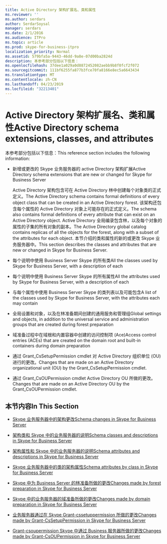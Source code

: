 ```yaml
---
title: Active Directory 架构扩展名、类和属性
ms.reviewer: ''
ms.author: serdars
author: SerdarSoysal
manager: serdars
ms.date: 2/1/2016
ms.audience: ITPro
ms.topic: article
ms.prod: skype-for-business-itpro
localization_priority: Normal
ms.assetid: 579bfa5a-9443-46dd-9a8e-07d00ba2824d
description: 本参考部分包括以下信息：
ms.openlocfilehash: 37dee1a029a0d8872452082aebb9b8f0fcf2f072
ms.sourcegitcommit: 111bf6255fa877b3fce70fa8166e8ec5a6643434
ms.translationtype: MT
ms.contentlocale: zh-CN
ms.lasthandoff: 04/23/2019
ms.locfileid: "32213401"
---
```

# <a name="active-directory-schema-extensions-classes-and-attributes"></a><span data-ttu-id="31de6-103">Active Directory 架构扩展名、类和属性</span><span class="sxs-lookup"><span data-stu-id="31de6-103">Active Directory schema extensions, classes, and attributes</span></span>
 
<span data-ttu-id="31de6-104">本参考部分包括以下信息：</span><span class="sxs-lookup"><span data-stu-id="31de6-104">This reference section includes the following information:</span></span> 
  
- <span data-ttu-id="31de6-105">新增或更改的 Skype 业务服务器的 active Directory 架构扩展</span><span class="sxs-lookup"><span data-stu-id="31de6-105">Active Directory schema extensions that are new or changed for Skype for Business Server</span></span>
    
    <span data-ttu-id="31de6-106">Active Directory 架构包含可在 Active Directory 林中创建每个对象类的正式定义。</span><span class="sxs-lookup"><span data-stu-id="31de6-106">The Active Directory schema contains formal definitions of every object class that can be created in an Active Directory forest.</span></span> <span data-ttu-id="31de6-107">该架构还包含每个属性的 Active Directory 对象上可能存在的正式定义。</span><span class="sxs-lookup"><span data-stu-id="31de6-107">The schema also contains formal definitions of every attribute that can exist on an Active Directory object.</span></span> <span data-ttu-id="31de6-108">Active Directory 全局编录包含林，以及每个对象的属性的子集的所有对象的副本。</span><span class="sxs-lookup"><span data-stu-id="31de6-108">The Active Directory global catalog contains replicas of all the objects for the forest, along with a subset of the attributes for each object.</span></span> <span data-ttu-id="31de6-109">本节介绍的类和属性的新的或更改 Skype 业务服务器中。</span><span class="sxs-lookup"><span data-stu-id="31de6-109">This section describes the classes and attributes that are new or changed in Skype for Business Server.</span></span>
    
- <span data-ttu-id="31de6-110">每个说明中使用 Business Server Skype 的所有类</span><span class="sxs-lookup"><span data-stu-id="31de6-110">All the classes used by Skype for Business Server, with a description of each</span></span>
    
- <span data-ttu-id="31de6-111">每个说明中使用 Business Server Skype 的所有属性</span><span class="sxs-lookup"><span data-stu-id="31de6-111">All the attributes used by Skype for Business Server, with a description of each</span></span>
    
- <span data-ttu-id="31de6-112">与每个属性中使用 Business Server Skype 的类列表以及可能包含</span><span class="sxs-lookup"><span data-stu-id="31de6-112">A list of the classes used by Skype for Business Server, with the attributes each may contain</span></span>
    
- <span data-ttu-id="31de6-113">全局设置和对象，以及在林准备期间创建的通用服务和管理组</span><span class="sxs-lookup"><span data-stu-id="31de6-113">Global settings and objects, in addition to the universal service and administration groups that are created during forest preparation</span></span>
    
- <span data-ttu-id="31de6-114">域准备过程中在域根和内置容器中创建的访问控制项 (Ace)</span><span class="sxs-lookup"><span data-stu-id="31de6-114">Access control entries (ACEs) that are created on the domain root and built-in containers during domain preparation</span></span>
    
- <span data-ttu-id="31de6-115">通过 Grant_CsSetupPermission cmdlet 对 Active Directory 组织单位 (OU) 进行的更改。</span><span class="sxs-lookup"><span data-stu-id="31de6-115">Changes that are made on an Active Directory organizational unit (OU) by the Grant_CsSetupPermission cmdlet.</span></span>
    
- <span data-ttu-id="31de6-116">通过 Grant_CsOUPermission cmdlet Active Directory OU 所做的更改。</span><span class="sxs-lookup"><span data-stu-id="31de6-116">Changes that are made on an Active Directory OU by the Grant_CsOUPermission cmdlet.</span></span>
    
## <a name="in-this-section"></a><span data-ttu-id="31de6-117">本节内容</span><span class="sxs-lookup"><span data-stu-id="31de6-117">In This Section</span></span>

- [<span data-ttu-id="31de6-118">Skype 业务服务器中的架构更改</span><span class="sxs-lookup"><span data-stu-id="31de6-118">Schema changes in Skype for Business Server</span></span>](schema-changes.md)
    
- [<span data-ttu-id="31de6-119">架构类和 Skype 中的业务服务器的说明</span><span class="sxs-lookup"><span data-stu-id="31de6-119">Schema classes and descriptions in Skype for Business Server</span></span>](schema-classes-and-descriptions.md)
    
- [<span data-ttu-id="31de6-120">架构属性和 Skype 中的业务服务器的说明</span><span class="sxs-lookup"><span data-stu-id="31de6-120">Schema attributes and descriptions in Skype for Business Server</span></span>](schema-attributes-and-descriptions.md)
    
- [<span data-ttu-id="31de6-121">Skype 业务服务器中的类的架构属性</span><span class="sxs-lookup"><span data-stu-id="31de6-121">Schema attributes by class in Skype for Business Server</span></span>](schema-attributes-by-class.md)
    
- [<span data-ttu-id="31de6-122">Skype 中为 Business Server 的林准备所做的更改</span><span class="sxs-lookup"><span data-stu-id="31de6-122">Changes made by forest preparation in Skype for Business Server</span></span>](changes-made-by-forest-preparation.md)
    
- [<span data-ttu-id="31de6-123">Skype 中的业务服务器的域准备所做的更改</span><span class="sxs-lookup"><span data-stu-id="31de6-123">Changes made by domain preparation in Skype for Business Server</span></span>](changes-made-by-domain-preparation.md)
    
- [<span data-ttu-id="31de6-124">业务服务器通过在 Skype Grant-cssetuppermission 所做的更改</span><span class="sxs-lookup"><span data-stu-id="31de6-124">Changes made by Grant-CsSetupPermission in Skype for Business Server</span></span>](changes-made-by-grant-cssetuppermission.md)
    
- [<span data-ttu-id="31de6-125">Grant-csoupermission Skype 中通过 Business 服务器所做的更改</span><span class="sxs-lookup"><span data-stu-id="31de6-125">Changes made by Grant-CsOUPermission in Skype for Business Server</span></span>](changes-made-by-grant-csoupermission.md)
    

